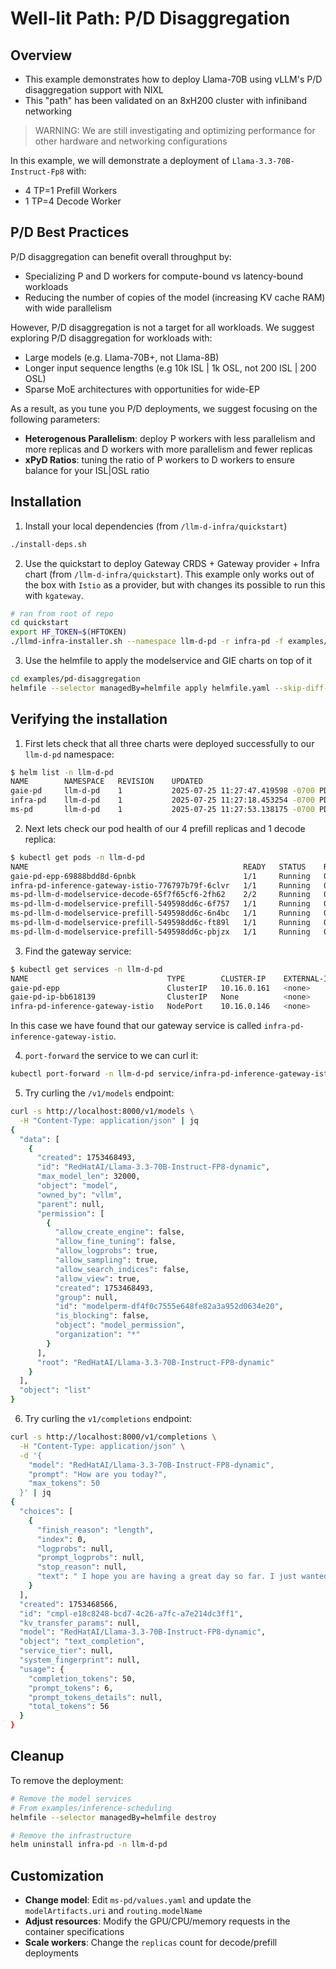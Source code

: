 # Well-lit Path: P/D Disaggregation

## Overview

- This example demonstrates how to deploy Llama-70B using vLLM's P/D disaggregation support with NIXL
- This "path" has been validated on an 8xH200 cluster with infiniband networking

> WARNING: We are still investigating and optimizing performance for other hardware and networking configurations

In this example, we will demonstrate a deployment of `Llama-3.3-70B-Instruct-Fp8` with:
- 4 TP=1 Prefill Workers
- 1 TP=4 Decode Worker

## P/D Best Practices

P/D disaggregation can benefit overall throughput by:
- Specializing P and D workers for compute-bound vs latency-bound workloads
- Reducing the number of copies of the model (increasing KV cache RAM) with wide parallelism

However, P/D disaggregation is not a target for all workloads. We suggest exploring P/D disaggregation for workloads with:
- Large models (e.g. Llama-70B+, not Llama-8B)
- Longer input sequence lengths (e.g 10k ISL | 1k OSL, not 200 ISL | 200 OSL)
- Sparse MoE architectures with opportunities for wide-EP

As a result, as you tune you P/D deployments, we suggest focusing on the following parameters:
- **Heterogenous Parallelism**: deploy P workers with less parallelism and more replicas and D workers with more parallelism and fewer replicas
- **xPyD Ratios**: tuning the ratio of P workers to D workers to ensure balance for your ISL|OSL ratio

## Installation

1. Install your local dependencies (from `/llm-d-infra/quickstart`)

```bash
./install-deps.sh
```

2. Use the quickstart to deploy Gateway CRDS + Gateway provider + Infra chart (from `/llm-d-infra/quickstart`). This example only works out of the box with `Istio` as a provider, but with changes its possible to run this with `kgateway`.
```bash
# ran from root of repo
cd quickstart
export HF_TOKEN=$(HFTOKEN)
./llmd-infra-installer.sh --namespace llm-d-pd -r infra-pd -f examples/pd-disaggregation/infra-pd/values.yaml --disable-metrics-collection
```

3. Use the helmfile to apply the modelservice and GIE charts on top of it
```bash
cd examples/pd-disaggregation
helmfile --selector managedBy=helmfile apply helmfile.yaml --skip-diff-on-install
```

## Verifying the installation

1. First lets check that all three charts were deployed successfully to our `llm-d-pd` namespace:

```bash
$ helm list -n llm-d-pd
NAME    	NAMESPACE	REVISION	UPDATED                             	STATUS  	CHART                   	APP VERSION
gaie-pd 	llm-d-pd 	1       	2025-07-25 11:27:47.419598 -0700 PDT	deployed	inferencepool-v0.5.1    	v0.5.1
infra-pd	llm-d-pd 	1       	2025-07-25 11:27:18.453254 -0700 PDT	deployed	llm-d-infra-v1.1.0      	v0.2.0
ms-pd   	llm-d-pd 	1       	2025-07-25 11:27:53.138175 -0700 PDT	deployed	llm-d-modelservice-0.2.0	v0.2.0
```

2. Next lets check our pod health of our 4 prefill replicas and 1 decode replica:

```bash
$ kubectl get pods -n llm-d-pd
NAME                                                READY   STATUS    RESTARTS   AGE
gaie-pd-epp-69888bdd8d-6pnbk                        1/1     Running   0          54s
infra-pd-inference-gateway-istio-776797b79f-6clvr   1/1     Running   0          2m9s
ms-pd-llm-d-modelservice-decode-65f7f65cf6-2fh62    2/2     Running   0          50s
ms-pd-llm-d-modelservice-prefill-549598dd6c-6f757   1/1     Running   0          49s
ms-pd-llm-d-modelservice-prefill-549598dd6c-6n4bc   1/1     Running   0          49s
ms-pd-llm-d-modelservice-prefill-549598dd6c-ft89l   1/1     Running   0          49s
ms-pd-llm-d-modelservice-prefill-549598dd6c-pbjzx   1/1     Running   0          49s
```

3. Find the gateway service:
```bash
$ kubectl get services -n llm-d-pd
NAME                               TYPE        CLUSTER-IP    EXTERNAL-IP   PORT(S)                        AGE
gaie-pd-epp                        ClusterIP   10.16.0.161   <none>        9002/TCP,9090/TCP              6m6s
gaie-pd-ip-bb618139                ClusterIP   None          <none>        54321/TCP                      6m1s
infra-pd-inference-gateway-istio   NodePort    10.16.0.146   <none>        15021:34743/TCP,80:30212/TCP   6m36s
```
In this case we have found that our gateway service is called `infra-pd-inference-gateway-istio`.

4. `port-forward` the service to we can curl it:

```bash
kubectl port-forward -n llm-d-pd service/infra-pd-inference-gateway-istio 8000:80
```

5. Try curling the `/v1/models` endpoint:

```bash
curl -s http://localhost:8000/v1/models \
  -H "Content-Type: application/json" | jq
{
  "data": [
    {
      "created": 1753468493,
      "id": "RedHatAI/Llama-3.3-70B-Instruct-FP8-dynamic",
      "max_model_len": 32000,
      "object": "model",
      "owned_by": "vllm",
      "parent": null,
      "permission": [
        {
          "allow_create_engine": false,
          "allow_fine_tuning": false,
          "allow_logprobs": true,
          "allow_sampling": true,
          "allow_search_indices": false,
          "allow_view": true,
          "created": 1753468493,
          "group": null,
          "id": "modelperm-df4f0c7555e648fe82a3a952d0634e20",
          "is_blocking": false,
          "object": "model_permission",
          "organization": "*"
        }
      ],
      "root": "RedHatAI/Llama-3.3-70B-Instruct-FP8-dynamic"
    }
  ],
  "object": "list"
}
```

6. Try curling the `v1/completions` endpoint:
```bash
curl -s http://localhost:8000/v1/completions \
  -H "Content-Type: application/json" \
  -d '{
    "model": "RedHatAI/Llama-3.3-70B-Instruct-FP8-dynamic",
    "prompt": "How are you today?",
    "max_tokens": 50
  }' | jq
{
  "choices": [
    {
      "finish_reason": "length",
      "index": 0,
      "logprobs": null,
      "prompt_logprobs": null,
      "stop_reason": null,
      "text": " I hope you are having a great day so far. I just wanted to remind you that you are not alone. No matter what you are going through, you have people who care about you and want to help.\nIf you are struggling with difficult emotions"
    }
  ],
  "created": 1753468566,
  "id": "cmpl-e18c8248-bcd7-4c26-a7fc-a7e214dc3ff1",
  "kv_transfer_params": null,
  "model": "RedHatAI/Llama-3.3-70B-Instruct-FP8-dynamic",
  "object": "text_completion",
  "service_tier": null,
  "system_fingerprint": null,
  "usage": {
    "completion_tokens": 50,
    "prompt_tokens": 6,
    "prompt_tokens_details": null,
    "total_tokens": 56
  }
}
```

## Cleanup

To remove the deployment:
```bash
# Remove the model services
# From examples/inference-scheduling
helmfile --selector managedBy=helmfile destroy

# Remove the infrastructure
helm uninstall infra-pd -n llm-d-pd
```

## Customization

- **Change model**: Edit `ms-pd/values.yaml` and update the `modelArtifacts.uri` and `routing.modelName`
- **Adjust resources**: Modify the GPU/CPU/memory requests in the container specifications
- **Scale workers**: Change the `replicas` count for decode/prefill deployments
